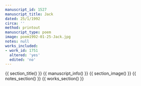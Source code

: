 ```yaml
---
manuscript_id: 1527
manuscript_title: Jack
dated: 25/1/1992
circa: ''
method: printout
manuscript_type: poem
image: poem1992-01-25-Jack.jpg
notes: null
works_included:
- work_id: 1751
  altered: 'yes'
  edited: 'no'
---
```


{{ section_title() }}
{{ manuscript_info() }}
{{ section_image() }}
{{ notes_section() }}
{{ works_section() }}
